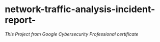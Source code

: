 # network-traffic-analysis-incident-report-
*This Project from Google Cybersecurity Professional certificate*
